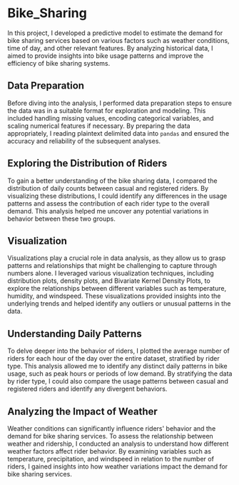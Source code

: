 # Bike_Sharing
In this project, I developed a predictive model to estimate the demand for bike sharing services based on various factors such as weather conditions, time of day, and other relevant features. By analyzing historical data, I aimed to provide insights into bike usage patterns and improve the efficiency of bike sharing systems.

## Data Preparation
Before diving into the analysis, I performed data preparation steps to ensure the data was in a suitable format for exploration and modeling. This included handling missing values, encoding categorical variables, and scaling numerical features if necessary. By preparing the data appropriately, I reading plaintext delimited data into `pandas` and ensured the accuracy and reliability of the subsequent analyses.

## Exploring the Distribution of Riders
To gain a better understanding of the bike sharing data, I compared the distribution of daily counts between casual and registered riders. By visualizing these distributions, I could identify any differences in the usage patterns and assess the contribution of each rider type to the overall demand. This analysis helped me uncover any potential variations in behavior between these two groups.

## Visualization
Visualizations play a crucial role in data analysis, as they allow us to grasp patterns and relationships that might be challenging to capture through numbers alone. I leveraged various visualization techniques, including distribution plots, density plots, and Bivariate Kernel Density Plots, to explore the relationships between different variables such as temperature, humidity, and windspeed. These visualizations provided insights into the underlying trends and helped identify any outliers or unusual patterns in the data.

## Understanding Daily Patterns
To delve deeper into the behavior of riders, I plotted the average number of riders for each hour of the day over the entire dataset, stratified by rider type. This analysis allowed me to identify any distinct daily patterns in bike usage, such as peak hours or periods of low demand. By stratifying the data by rider type, I could also compare the usage patterns between casual and registered riders and identify any divergent behaviors.

## Analyzing the Impact of Weather
Weather conditions can significantly influence riders' behavior and the demand for bike sharing services. To assess the relationship between weather and ridership, I conducted an analysis to understand how different weather factors affect rider behavior. By examining variables such as temperature, precipitation, and windspeed in relation to the number of riders, I gained insights into how weather variations impact the demand for bike sharing services.
